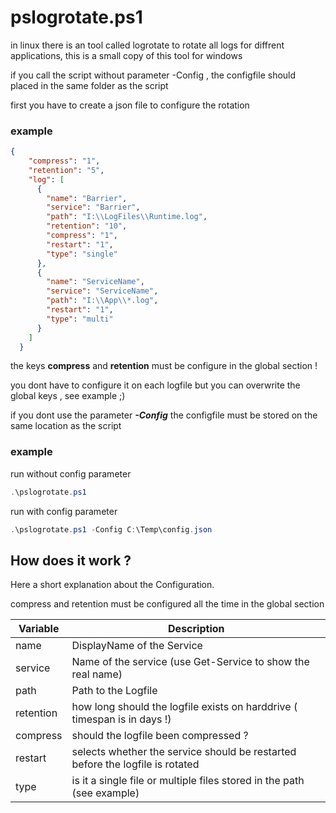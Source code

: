 # pslogrotate.ps1

in linux there is an tool called logrotate to rotate all logs for diffrent applications, this is a small copy of this tool for windows
      
if you call the script without parameter -Config , the configfile should placed in the same folder as the script

first you have to create a json file to configure the rotation

### example
```json
{
    "compress": "1",
    "retention": "5",
    "log": [
      {
        "name": "Barrier",
        "service": "Barrier",
        "path": "I:\\LogFiles\\Runtime.log",
        "retention": "10",
        "compress": "1",
        "restart": "1",
        "type": "single"
      },
      {
        "name": "ServiceName",
        "service": "ServiceName",
        "path": "I:\\App\\*.log",
        "restart": "1",
        "type": "multi"
      }
    ]
  }
```

the keys **compress** and **retention** must be configure in the global section !

you dont have to configure it on each logfile but you can overwrite the global keys , see example ;)

if you dont use the parameter **_-Config_** the configfile must be stored on the same location as the script

### example

run without config parameter
```powershell
.\pslogrotate.ps1
```

run with config parameter
```powershell
.\pslogrotate.ps1 -Config C:\Temp\config.json
```

## How does it work ?

Here a short explanation about the Configuration.

compress and retention must be configured all the time in the global section

| Variable | Description |
| ---- | ---- |
| name | DisplayName of the Service |
| service | Name of the service (use Get-Service to show the real name) |
| path | Path to the Logfile |
| retention | how long should the logfile exists on harddrive ( timespan is in days !) |
| compress | should the logfile been compressed ? | 
| restart | selects whether the service should be restarted before the logfile is rotated |
| type | is it a single file or multiple files stored in the path (see example) |